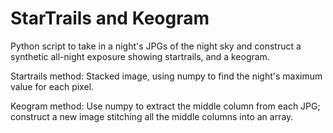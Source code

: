 # StarTrails and Keogram

Python script to take in a night's JPGs of the night sky and construct a synthetic all-night
exposure showing startrails, and a keogram. 

Startrails method: Stacked image, using numpy to find the night's maximum
value for each pixel.

Keogram method: Use numpy to extract the middle column from each JPG; construct a new image stitching all the middle columns into an array.
